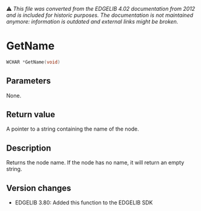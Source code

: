 :warning: _This file was converted from the EDGELIB 4.02 documentation from 2012 and is included for historic purposes. The documentation is not maintained anymore: information is outdated and external links might be broken._

# GetName


```c++
WCHAR *GetName(void)
```

## Parameters
None.

## Return value
A pointer to a string containing the name of the node.

## Description
Returns the node name. If the node has no name, it will return an empty string.

## Version changes
- EDGELIB 3.80: Added this function to the EDGELIB SDK

